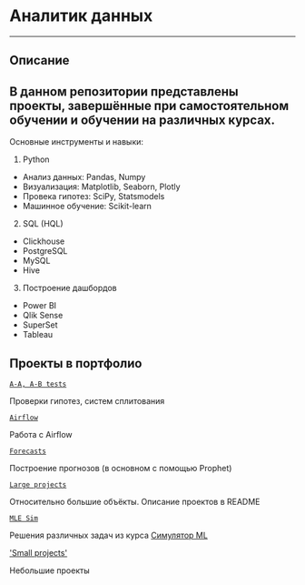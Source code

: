 # Аналитик данных
---
## Описание
В данном репозитории представлены проекты, завершённые при самостоятельном обучении и обучении на различных курсах.
--
Основные инструменты и навыки:
 1. Python
  - Анализ данных: Pandas, Numpy
  - Визуализация: Matplotlib, Seaborn, Plotly
  - Провека гипотез: SciPy, Statsmodels
  - Машинное обучение: Scikit-learn
 2. SQL (HQL)
  - Clickhouse
  - PostgreSQL
  - MySQL
  - Hive
 3. Построение дашбордов
  - Power BI
  - Qlik Sense
  - SuperSet
  - Tableau

## Проекты в портфолио

[`A-A, A-B tests`](https://github.com/TacticalTarsier/crispy-octo-waffle/tree/main/A-A%2C%20A-B%20tests)

Проверки гипотез, систем сплитования

[`Airflow`](https://github.com/TacticalTarsier/crispy-octo-waffle/tree/main/Airflow)

Работа с Airflow

[`Forecasts`](https://github.com/TacticalTarsier/crispy-octo-waffle/tree/main/Forecasts)

Построение прогнозов (в основном с помощью Prophet)

[`Large projects`](https://github.com/TacticalTarsier/crispy-octo-waffle/tree/main/Large%20projects)

Относительно большие объёкты. Описание проектов в README 

[`MLE Sim`](https://github.com/TacticalTarsier/crispy-octo-waffle/tree/main/MLE%20Sim)

Решения различных задач из курса [Симулятор ML](https://karpov.courses/simulator-ml)

['Small projects'](https://github.com/TacticalTarsier/crispy-octo-waffle/tree/main/Small%20projects)

Небольшие проекты
